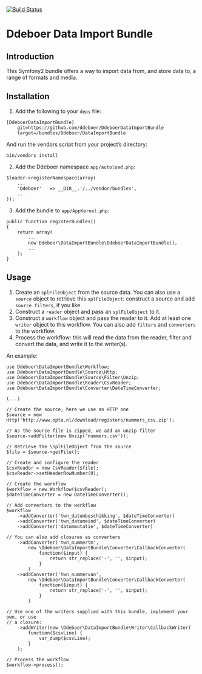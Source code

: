 [![Build Status](https://secure.travis-ci.org/ddeboer/DdeboerDataImportBundle.png)](http://travis-ci.org/ddeboer/DdeboerDataImportBundle)

Ddeboer Data Import Bundle
==========================

Introduction
------------
This Symfony2 bundle offers a way to import data from, and store data to, a
range of formats and media.

Installation
------------

1. Add the following to your `deps` file:

```
[DdeboerDataImportBundle]
    git=https://github.com/ddeboer/DdeboerDataImportBundle
    target=/bundles/Ddeboer/DataImportBundle
```

And run the vendors script from your project’s directory:

```
bin/vendors install
```

2. Add the Ddeboer namespace `app/autoload.php`:

```
$loader->registerNamespace(array(
    ...
    'Ddeboer'   => __DIR__.'/../vendor/bundles',
    ...
));
```

3. Add the bundle to `app/AppKernel.php`:

```
public function registerBundles()
{
    return array(
        ...
        new Ddeboer\DataImportBundle\DdeboerDataImportBundle(),
        ...
    );
}
```

Usage
-----

1. Create an `splFileObject` from the source data. You can also use a `source`
   object to retrieve this `splFileObject`: construct a source and add `source
   filters`, if you like.
2. Construct a `reader` object and pass an `splFileObject` to it.
3. Construct a `workflow` object and pass the reader to it. Add at least one
   `writer` object to this workflow. You can also add `filters` and `converters`
   to the workflow.
4. Process the workflow: this will read the data from the reader, filter and
   convert the data, and write it to the writer(s).

An example:

```
use Ddeboer\DataImportBundle\Workflow;
use Ddeboer\DataImportBundle\Source\Http;
use Ddeboer\DataImportBundle\Source\Filter\Unzip;
use Ddeboer\DataImportBundle\Reader\CsvReader;
use Ddeboer\DataImportBundle\Converter\DateTimeConverter;

(...)

// Create the source; here we use an HTTP one
$source = new Http('http://www.opta.nl/download/registers/nummers_csv.zip');

// As the source file is zipped, we add an unzip filter
$source->addFilter(new Unzip('nummers.csv'));

// Retrieve the \SplFileObject from the source
$file = $source->getFile();

// Create and configure the reader
$csvReader = new CsvReader($file);
$csvReader->setHeaderRowNumber(0);

// Create the workflow
$workflow = new Workflow($csvReader);
$dateTimeConverter = new DateTimeConverter();

// Add converters to the workflow
$workflow
    ->addConverter('twn_datumbeschikking', $dateTimeConverter)
    ->addConverter('twn_datumeind', $dateTimeConverter)
    ->addConverter('datummutatie', $dateTimeConverter)

// You can also add closures as converters
    ->addConverter('twn_nummertm',
        new \Ddeboer\DataImportBundle\Converter\CallbackConverter(
            function($input) {
                return str_replace('-', '', $input);
            }
        )
    ->addConverter('twn_nummervan',
        new \Ddeboer\DataImportBundle\Converter\CallbackConverter(
            function($input) {
                return str_replace('-', '', $input);
            }
        )

// Use one of the writers supplied with this bundle, implement your own, or use
// a closure:
    ->addWriter(new \Ddeboer\DataImportBundle\Writer\CallbackWriter(
        function($csvLine) {
            var_dump($csvLine);
        }
    );

// Process the workflow
$workflow->process();
```